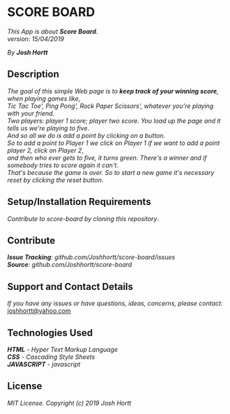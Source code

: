# SCORE BOARD

_This App is about **Score Board**_.<br/>
_version: 15/04/2019_<br/>

_By **Josh Hortt**_

## Description

_The goal of this simple Web page is to **keep track of your winning score**, when playing games like_,<br/>
_Tic Tac Toe', Ping Pong', Rock Paper Scissors', whatever you're playing with your friend_.<br/>
_Two players: player 1 score; player two score. You load up the page and it tells us we're playing to five_.<br/>
_And so all we do is add a point by clicking on a button_.<br/>
_So to add a point to Player 1 we click on Player 1 if we want to add a point player 2, click on Player 2_,<br/>
_and then who ever gets to five, it turns green. There's a winner and if somebody tries to score again it can't_.<br/>
_That's because the game is over. So to start a new game it's necessary reset by clicking the reset button_.

## Setup/Installation Requirements

_Contribute to score-board by cloning this repository_.

## Contribute

_**Issue Tracking**: github.com/Joshhortt/score-board/issues_<br/>
_**Source**: github.com/Joshhortt/score-board_

## Support and Contact Details

_If you have any issues or have questions, ideas, concerns, please contact:_ joshhortt@yahoo.com

## Technologies Used

_**HTML** - Hyper Text Markup Language_<br/>
_**CSS** - Cascading Style Sheets_<br/>
_**JAVASCRIPT** - javascript_</br>

## License

*MIT License. Copyright (c) 2019 Josh Hortt*
